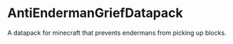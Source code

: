 # AntiEndermanGriefDatapack
A datapack for minecraft that prevents endermans from picking up blocks.
